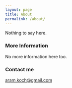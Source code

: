 ```yaml
---
layout: page
title: About
permalink: /about/
---
```


Nothing to say here.

### More Information

No more information here too.

### Contact me

[aram.koch@gmail.com](aram.koch@gmail.com)
